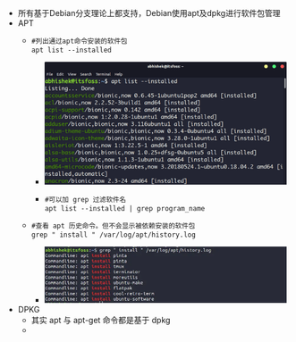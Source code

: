 - 所有基于Debian分支理论上都支持，Debian使用apt及dpkg进行软件包管理
- APT
	- ```
	  #列出通过apt命令安装的软件包
	  apt list --installed
	  ```
		- ![image.png](../assets/image_1715652171847_0.png)
		- ```
		  #可以加 grep 过滤软件名
		  apt list --installed | grep program_name
		  ```
	- ```
	  #查看 apt 历史命令。但不会显示被依赖安装的软件包
	  grep " install " /var/log/apt/history.log
	  ```
		- ![image.png](../assets/image_1715652544448_0.png)
- DPKG
	- 其实 apt 与 apt-get 命令都是基于 dpkg
	-